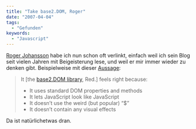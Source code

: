 ```yaml
---
title: "Take base2.DOM, Roger"
date: "2007-04-04"
tags:
  - "Gefunden"
keywords:
  - "Javascript"
---
```


[Roger Johansson](http://www.456bereastreet.com/about/) habe ich nun schon oft verlinkt, einfach weil ich sein Blog seit vielen Jahren mit Beigeisterung lese, und weil er mir immer wieder zu denken gibt. Beispielweise mit dieser [Aussage](http://www.456bereastreet.com/archive/200704/base2dom_is_my_kind_of_javascript_library/ "base2.DOM is my kind of JavaScript library"):

> It \[the [base2.DOM library](http://dean.edwards.name/weblog/2007/03/yet-another/), Red.\] feels right because:
>
> - It uses standard DOM properties and methods
> - It lets JavaScript look like JavaScript
> - It doesn’t use the weird (but popular) “$”
> - It doesn’t contain any visual effects

Da ist natürlichetwas dran.


